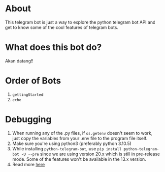 # About

This telegram bot is just a way to explore the python telegram bot API and get to know some of the cool features of telegram bots.

# What does this bot do?

Akan datang!!

# Order of Bots

1. `gettingStarted`
2. `echo`

# Debugging

1. When running any of the .py files, if `os.getenv` doesn't seem to work, just copy the variables from your .env file to the program file itself.
2. Make sure you're using python3 (preferably python 3.10.5)
3. While installing `python-telegram-bot`, use `pip install python-telegram-bot -U --pre` since we are using version 20.x which is still in pre-release mode. Some of the features won't be available in the 13.x version.
4. Read more [here](https://github.com/python-telegram-bot/python-telegram-bot/wiki/Extensions-%E2%80%93-Your-first-Bot)
